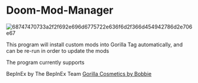 # Doom-Mod-Manager

![68747470733a2f2f692e696d6775722e636f6d2f366d454942786d2e706e67](https://github.com/Doommonkeyvr/Doom-Mod-Manager/assets/144721783/2fca19c2-934e-4869-88ae-61eb5d8395a9)


This program will install custom mods into Gorilla Tag automatically, and can be re-run in order to update the mods

The program currently supports

BepInEx by The BepInEx Team
[Gorilla Cosmetics by Bobbie]([https://github.com/Doommonkeyvr/Doom-Mod-Manager/assets/144721783/2fca19c2-934e-4869-88ae-61eb5d8395a9](https://github.com/legoandmars/GorillaCosmetics)https://github.com/legoandmars/GorillaCosmetics)
